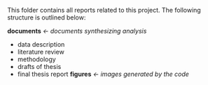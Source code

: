 This folder contains all reports related to this project. The following structure is outlined below:

**documents** *<- documents synthesizing analysis*
  - data description
  - literature review
  - methodology
  - drafts of thesis
  - final thesis report
**figures** *<- images generated by the code*
